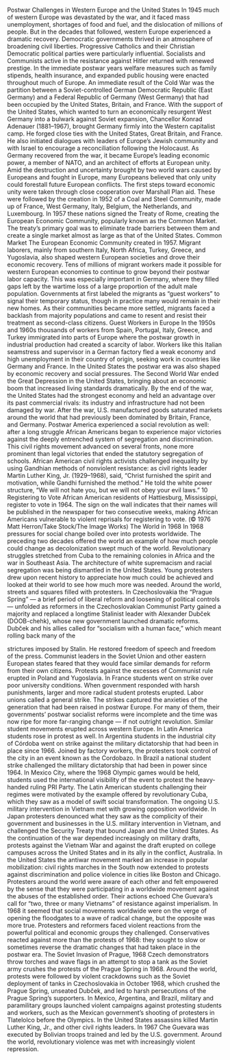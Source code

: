 Postwar Challenges in Western Europe and the United States In 1945 much of western Europe was devastated by the war, and it faced mass unemployment, shortages of food and fuel, and the dislocation of millions of people. But in the decades that followed, western Europe experienced a dramatic recovery. Democratic governments thrived in an atmosphere of broadening civil liberties. Progressive Catholics and their Christian Democratic political parties were particularly influential. Socialists and Communists active in the resistance against Hitler returned with renewed prestige. In the immediate postwar years welfare measures such as family stipends, health insurance, and expanded public housing were enacted throughout much of Europe. An immediate result of the Cold War was the partition between a Soviet-controlled German Democratic Republic (East Germany) and a Federal Republic of Germany (West Germany) that had been occupied by the United States, Britain, and France. With the support of the United States, which wanted to turn an economically resurgent West Germany into a bulwark against Soviet expansion, Chancellor Konrad Adenauer (1881–1967), brought Germany firmly into the Western capitalist camp. He forged close ties with the United States, Great Britain, and France. He also initiated dialogues with leaders of Europe’s Jewish community and with Israel to encourage a reconciliation following the Holocaust. As Germany recovered from the war, it became Europe’s leading economic power, a member of NATO, and an architect of efforts at European unity. Amid the destruction and uncertainty brought by two world wars caused by Europeans and fought in Europe, many Europeans believed that only unity could forestall future European conflicts. The first steps toward economic unity were taken through close cooperation over Marshall Plan aid. These were followed by the creation in 1952 of a Coal and Steel Community, made up of France, West Germany, Italy, Belgium, the Netherlands, and Luxembourg. In 1957 these nations signed the Treaty of Rome, creating the European Economic Community, popularly known as the Common Market. The treaty’s primary goal was to eliminate trade barriers between them and create a single market almost as large as that of the United States. Common Market The European Economic Community created in 1957. Migrant laborers, mainly from southern Italy, North Africa, Turkey, Greece, and Yugoslavia, also shaped western European societies and drove their economic recovery. Tens of millions of migrant workers made it possible for western European economies to continue to grow beyond their postwar labor capacity. This was especially important in Germany, where they filled gaps left by the wartime loss of a large proportion of the adult male population. Governments at first labeled the migrants as “guest workers” to signal their temporary status, though in practice many would remain in their new homes. As their communities became more settled, migrants faced a backlash from majority populations and came to resent and resist their treatment as second-class citizens. Guest Workers in Europe In the 1950s and 1960s thousands of workers from Spain, Portugal, Italy, Greece, and Turkey immigrated into parts of Europe where the postwar growth in industrial production had created a scarcity of labor. Workers like this Italian seamstress and supervisor in a German factory fled a weak economy and high unemployment in their country of origin, seeking work in countries like Germany and France. In the United States the postwar era was also shaped by economic recovery and social pressures. The Second World War ended the Great Depression in the United States, bringing about an economic boom that increased living standards dramatically. By the end of the war, the United States had the strongest economy and held an advantage over its past commercial rivals: its industry and infrastructure had not been damaged by war. After the war, U.S. manufactured goods saturated markets around the world that had previously been dominated by Britain, France, and Germany. Postwar America experienced a social revolution as well: after a long struggle African Americans began to experience major victories against the deeply entrenched system of segregation and discrimination. This civil rights movement advanced on several fronts, none more prominent than legal victories that ended the statutory segregation of schools. African American civil rights activists challenged inequality by using Gandhian methods of nonviolent resistance: as civil rights leader Martin Luther King, Jr. (1929–1968), said, “Christ furnished the spirit and motivation, while Gandhi furnished the method.” He told the white power structure, “We will not hate you, but we will not obey your evil laws.”
10
Registering to Vote African American residents of Hattiesburg, Mississippi, register to vote in 1964. The sign on the wall indicates that their names will be published in the newspaper for two consecutive weeks, making African Americans vulnerable to violent reprisals for registering to vote. (© 1976 Matt Herron/Take Stock/The Image Works) The World in 1968 In 1968 pressures for social change boiled over into protests worldwide. The preceding two decades offered the world an example of how much people could change as decolonization swept much of the world. Revolutionary struggles stretched from Cuba to the remaining colonies in Africa and the war in Southeast Asia. The architecture of white supremacism and racial segregation was being dismantled in the United States. Young protesters drew upon recent history to appreciate how much could be achieved and looked at their world to see how much more was needed. Around the world, streets and squares filled with protesters. In Czechoslovakia the “Prague Spring” — a brief period of liberal reform and loosening of political controls — unfolded as reformers in the Czechoslovakian Communist Party gained a majority and replaced a longtime Stalinist leader with Alexander Dubček (DOOB-chehk), whose new government launched dramatic reforms. Dubček and his allies called for “socialism with a human face,” which meant rolling back many of the

strictures imposed by Stalin. He restored freedom of speech and freedom of the press. Communist leaders in the Soviet Union and other eastern European states feared that they would face similar demands for reform from their own citizens. Protests against the excesses of Communist rule erupted in Poland and Yugoslavia. In France students went on strike over poor university conditions. When government responded with harsh punishments, larger and more radical student protests erupted. Labor unions called a general strike. The strikes captured the anxieties of the generation that had been raised in postwar Europe. For many of them, their governments’ postwar socialist reforms were incomplete and the time was now ripe for more far-ranging change — if not outright revolution. Similar student movements erupted across western Europe. In Latin America students rose in protest as well. In Argentina students in the industrial city of Córdoba went on strike against the military dictatorship that had been in place since 1966. Joined by factory workers, the protesters took control of the city in an event known as the Cordobazo. In Brazil a national student strike challenged the military dictatorship that had been in power since 1964. In Mexico City, where the 1968 Olympic games would be held, students used the international visibility of the event to protest the heavy-handed ruling PRI Party. The Latin American students challenging their regimes were motivated by the example offered by revolutionary Cuba, which they saw as a model of swift social transformation. The ongoing U.S. military intervention in Vietnam met with growing opposition worldwide. In Japan protesters denounced what they saw as the complicity of their government and businesses in the U.S. military intervention in Vietnam, and challenged the Security Treaty that bound Japan and the United States. As the continuation of the war depended increasingly on military drafts, protests against the Vietnam War and against the draft erupted on college campuses across the United States and in its ally in the conflict, Australia. In the United States the antiwar movement marked an increase in popular mobilization: civil rights marches in the South now extended to protests against discrimination and police violence in cities like Boston and Chicago. Protesters around the world were aware of each other and felt empowered by the sense that they were participating in a worldwide movement against the abuses of the established order. Their actions echoed Che Guevara’s call for “two, three or many Vietnams” of resistance against imperialism. In 1968 it seemed that social movements worldwide were on the verge of opening the floodgates to a wave of radical change, but the opposite was more true. Protesters and reformers faced violent reactions from the powerful political and economic groups they challenged. Conservatives reacted against more than the protests of 1968: they sought to slow or sometimes reverse the dramatic changes that had taken place in the postwar era. The Soviet Invasion of Prague, 1968 Czech demonstrators throw torches and wave flags in an attempt to stop a tank as the Soviet army crushes the protests of the Prague Spring in 1968. Around the world, protests were followed by violent crackdowns such as the Soviet deployment of tanks in Czechoslovakia in October 1968, which crushed the Prague Spring, unseated Dubček, and led to harsh persecutions of the Prague Spring’s supporters. In Mexico, Argentina, and Brazil, military and paramilitary groups launched violent campaigns against protesting students and workers, such as the Mexican government’s shooting of protesters in Tlatelolco before the Olympics. In the United States assassins killed Martin Luther King, Jr., and other civil rights leaders. In 1967 Che Guevara was executed by Bolivian troops trained and led by the U.S. government. Around the world, revolutionary violence was met with increasingly violent repression.
